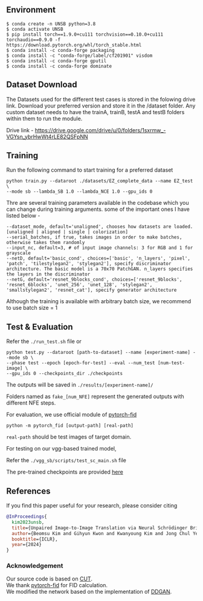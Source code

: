 
## Environment
```
$ conda create -n UNSB python=3.8
$ conda activate UNSB
$ pip install torch==1.9.0+cu111 torchvision==0.10.0+cu111 torchaudio==0.9.0 -f https://download.pytorch.org/whl/torch_stable.html
$ conda install -c conda-forge packaging 
$ conda install -c "conda-forge/label/cf201901" visdom 
$ conda install -c conda-forge gputil 
$ conda install -c conda-forge dominate 
```

## Dataset Download
The Datasets used for the different test cases is stored in the folowing drive link. Download your preferred version and store it in the /dataset folder. Any custom dataset needs to have the trainA, trainB, testA and testB folders within them to run the module.

Drive link - https://drive.google.com/drive/u/0/folders/1sxrmw_-VGYsn_ybrHwWt4rLE82QSFpNN

## Training 
Run the following command to start training for a preferred dataset
```
python train.py --dataroot ./datasets/EZ_complete_data --name EZ_test \
--mode sb --lambda_SB 1.0 --lambda_NCE 1.0 --gpu_ids 0
```
Thre are several training parameters available in the codebase which you can change during training arguments. some of the important ones I have listed below - 
```
--dataset_mode, default='unaligned', chooses how datasets are loaded. [unaligned | aligned | single | colorization]
--serial_batches, if true, takes images in order to make batches, otherwise takes them randomly
--input_nc, default=3, # of input image channels: 3 for RGB and 1 for grayscale
--netD, default='basic_cond', choices=['basic', 'n_layers', 'pixel', 'patch', 'tilestylegan2', 'stylegan2'], specify discriminator architecture. The basic model is a 70x70 PatchGAN. n_layers specifies the layers in the discriminator
--netG, default='resnet_9blocks_cond', choices=['resnet_9blocks', 'resnet_6blocks', 'unet_256', 'unet_128', 'stylegan2', 'smallstylegan2', 'resnet_cat'], specify generator architecture
```
Although the training is available with arbitrary batch size, we recommend to use batch size = 1

## Test & Evaluation
Refer the ```./run_test.sh``` file or 

```
python test.py --dataroot [path-to-dataset] --name [experiment-name] --mode sb \
--phase test --epoch [epoch-for-test] --eval --num_test [num-test-image] \
--gpu_ids 0 --checkpoints_dir ./checkpoints
```

The outputs will be saved in ```./results/[experiment-name]/```

Folders named as ```fake_[num_NFE]``` represent the generated outputs with different NFE steps.

For evaluation, we use official module of [pytorch-fid](https://github.com/mseitzer/pytorch-fid)

```
python -m pytorch_fid [output-path] [real-path]
```

```real-path``` should be test images of target domain. 

For testing on our vgg-based trained model, 

Refer the ```./vgg_sb/scripts/test_sc_main.sh``` file 

The pre-trained checkpoints are provided [here](https://drive.google.com/drive/folders/1Q8tuBGegMMHd9PzvcklDm0wM1sE4PPwK?usp=sharing)

## References

If you find this paper useful for your research, please consider citing
```bib
@InProceedings{
  kim2023unsb,
  title={Unpaired Image-to-Image Translation via Neural Schrödinger Bridge},
  author={Beomsu Kim and Gihyun Kwon and Kwanyoung Kim and Jong Chul Ye},
  booktitle={ICLR},
  year={2024}
}
```
### Acknowledgement
Our source code is based on [CUT](https://github.com/taesungp/contrastive-unpaired-translation). \
We thank [pytorch-fid](https://github.com/mseitzer/pytorch-fid) for FID calculation. \
We modified the network based on the implementation of [DDGAN](https://github.com/NVlabs/denoising-diffusion-gan).
